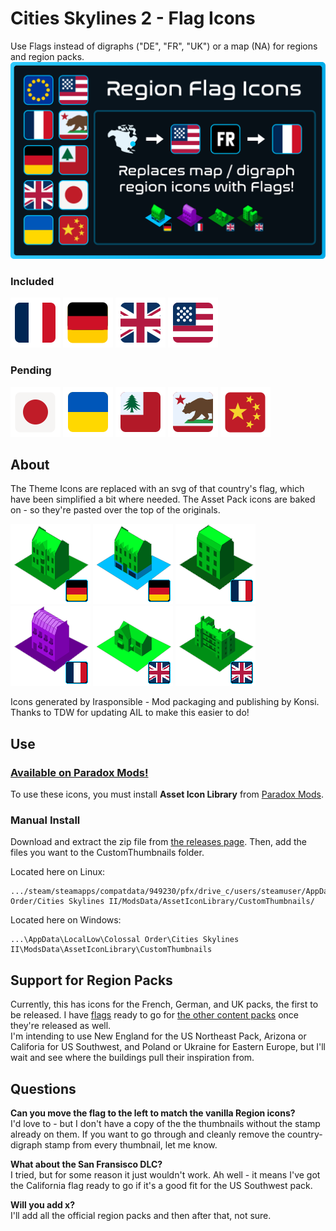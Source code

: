# Cities Skylines 2 - Flag Icons
Use Flags instead of digraphs ("DE", "FR", "UK") or a map (NA) for regions and region packs.
![Splash Image](https://github.com/irasponsible/cities2-flag-icons/blob/main/Properties/image1.png)

### Included
![France](https://github.com/irasponsible/cities2-flag-icons/blob/main/ail/flags/France.svg) ![Germany](https://github.com/irasponsible/cities2-flag-icons/blob/main/ail/flags/Germany.svg) ![UK](https://github.com/irasponsible/cities2-flag-icons/blob/main/ail/flags/UK%20Pack%20Filter.svg) ![North America](https://github.com/irasponsible/cities2-flag-icons/blob/main/ail/flags/North%20American.svg) 

### Pending  
![Japan](https://github.com/irasponsible/cities2-flag-icons/blob/main/ail/flags/Japan.svg) ![Ukraine](https://github.com/irasponsible/cities2-flag-icons/blob/main/ail/flags/Ukraine.svg)
 ![New England](https://github.com/irasponsible/cities2-flag-icons/blob/main/ail/flags/New%20England.svg) ![California](https://github.com/irasponsible/cities2-flag-icons/blob/main/ail/flags/SanFranciscoSet.svg)
![China](https://github.com/irasponsible/cities2-flag-icons/blob/main/ail/flags/China.svg)

## About

The Theme Icons are replaced with an svg of that country's flag, which have been simplified a bit where needed.
The Asset Pack icons are baked on - so they're pasted over the top of the originals.

![DE Residential Medium](https://github.com/irasponsible/cities2-flag-icons/blob/main/ail/de_thumbnails/DE%20Residential%20Medium.png) ![DE Residential Mixed](https://github.com/irasponsible/cities2-flag-icons/blob/main/ail/de_thumbnails/DE%20Residential%20Mixed.png) ![FR Low Rent](https://github.com/irasponsible/cities2-flag-icons/blob/main/ail/fr_thumbnails/FR%20Residential%20LowRent.png) ![FR Office](https://github.com/irasponsible/cities2-flag-icons/blob/main/ail/fr_thumbnails/FR%20Office%20High.png) ![UK Detatched](https://github.com/irasponsible/cities2-flag-icons/blob/main/ail/uk_thumbnails/UK%20Residential%20Low.png) ![UK Flats](https://github.com/irasponsible/cities2-flag-icons/blob/main/ail/uk_thumbnails/UK%20Residential%20Medium%20Flats.png?raw=true)

Icons generated by Irasponsible - Mod packaging and publishing by Konsi.
Thanks to TDW for updating AIL to make this easier to do!

## Use

### [Available on Paradox Mods!](https://mods.paradoxplaza.com/mods/95437/Windows)
To use these icons, you must install **Asset Icon Library** from [Paradox Mods](https://mods.paradoxplaza.com/mods/79634/Windows).

### Manual Install

Download and extract the zip file from [the releases page](https://github.com/irasponsible/cities2-flag-icons/releases). Then, add the files you want to the CustomThumbnails folder. 

Located here on Linux:  

    .../steam/steamapps/compatdata/949230/pfx/drive_c/users/steamuser/AppData/LocalLow/Colossal Order/Cities Skylines II/ModsData/AssetIconLibrary/CustomThumbnails/

Located here on Windows:  

    ...\AppData\LocalLow\Colossal Order\Cities Skylines II\ModsData\AssetIconLibrary\CustomThumbnails

## Support for Region Packs
Currently, this has icons for the French, German, and UK packs, the first to be released. I have [flags](https://github.com/irasponsible/cities2-flag-icons/blob/main/ail/flags) ready to go for [the other content packs](https://www.paradoxinteractive.com/games/cities-skylines-ii/modding/cities-skylines-ii-region-packs) once they're released as well.  
I'm intending to use New England for the US Northeast Pack, Arizona or Califoria for US Southwest, and Poland or Ukraine for Eastern Europe, but I'll wait and see where the buildings pull their inspiration from.

## Questions
**Can you move the flag to the left to match the vanilla Region icons?**  
I'd love to - but I don't have a copy of the the thumbnails without the stamp already on them. If you want to go through and cleanly remove the country-digraph stamp from every thumbnail, let me know.

**What about the San Fransisco DLC?**  
I tried, but for some reason it just wouldn't work. Ah well - it means I've got the California flag ready to go if it's a good fit for the US Southwest pack.

**Will you add x?**  
I'll add all the official region packs and then after that, not sure.
